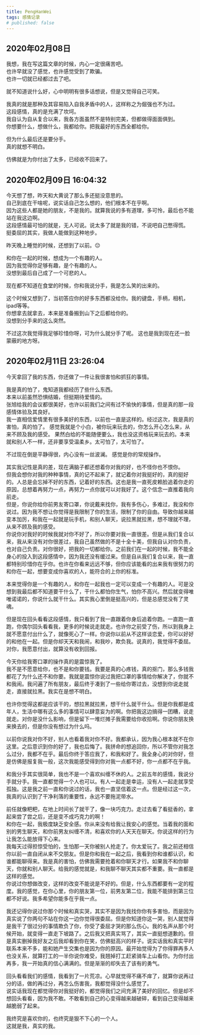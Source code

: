 ```yaml
---
title: PengHanWei
tags: 感情记录
# published: false
---
```


## 2020年02月08日 

我想，我在写这篇文章的时候，内心一定很痛苦吧。  
也许早就没了感觉，也许感觉受到了欺骗。  
也许一切就已经都过去了吧。

就不知道说什么好，心中明明有很多话想说，但是又觉得自己可笑。

我真的就是那种及其容易陷入自我矛盾中的人，这样称之为倔强也不为过。  
这段感情，真的是充满了坎坷。  
我自认为自从复合以来，我各方面虽然不是特别完美，但都做得面面俱到。  
你想要什么，想做什么，我都给你。把我最好的东西全都给你。  

但为什么最后还是要分手。  
真的就想不明白。

仿佛就是为你付出了太多，已经收不回来了。  

## 2020年02月09日 16:04:32
今天想了想，昨天和大黄说了那么多还挺没意思的。  
自己到底在干啥呢，说实话自己怎么想的，他们根本不在乎啊。  
因为这些人都是她的朋友，不是我的。就算我说的多有道理，多可怜，最后也不能站在我这边啊。  
这段感情最可怕的就是，无人可说。说太多了就是我的错，不说吧自己憋得慌。  
挺委屈的其实，我做人能做到这种地步。

昨天晚上睡觉的时候，还想到了以前。😔

和你在一起的时候，想成为一个有趣的人。  
因为我觉得你足够有趣，是个有趣的人。  
没想到最后自己成了一个可悲的人。

现在都不知道在食堂的时候，你和我说分手，我是怎么笑的出来的。

这个时候又想到了，当初答应你的好多东西都没给你。我的键盘，手柄，相机，ipad等等。  
你想拿去就拿去，本来是准备搬到山下之后都给你的。  
没想到分手来的这么突然。

不过这次我觉得我足够珍惜你呀，可为什么就分手了呢。
这也是我到现在还一脸蒙蔽的地方呀。

## 2020年02月11日 23:26:04
今天拿回了我的东西，你还做了一件让我很害怕和抓狂的事情。  

我是真的怕了，鬼知道我都经历了些什么东西。  
本来以前虽然恐惧结婚，但挺期待爱情的。  
张旭给我的会议都很美好，也许以前我们之间有过不愉快的事情，但是真的那一段感情体验及其良好。  
我一直相信爱情里有很多美好的东西，以前也一直是这样的。经过这次，我是真的害怕，真的怕了。
感觉我就是个小白，被你玩来玩去的，你怎么开心怎么来，从来不顾及我的感受。
果然白给的不能随便要么，我也没这资格玩来玩去的。本来就和别人不一样，还非要享受温柔乡。太可怕了，太可怕了。

不过现在倒是平静得很，内心没有一丝波澜。
感觉是你的常规操作。

其实我记性是真的差，现在满脑子都还想着你对我的好，也不怪你也不恨你。  
但我会想你对我的种种事情，真的记不起来了，就记着你对我挺好的，真的挺好的。人总是会忘掉不好的东西，记着好的东西。这也是我一直死皮赖脸追着你走的原因，总想着再努力一点，再努力一点你就可以对我好了。这个信念一直推着我向前走。  
但是，你说你给你前男友寄口罩，你说戴来找你，我有多伤心，多难过，我没和你说过。因为我不想让你觉得是我限制了你的生活，限制了你的自由。导致你越来越变本加厉，和我在一起就是玩手机，和别人聊天，说拉黑就拉黑，想不理就不理，从来不顾及我的感受。  
你说你对我好的时候我就对你不好了，所以你要对我一直很差。但是从我们复合以来，我从来没有对你很差过，我自己虽然做的不是十全十美，但我自认对你负责，也对自己负责。对你很好，把我的一切都给你。之前我们在一起的时候，我不能全身心的投入到这段感情中，因为我还没有缓过来。但是自从我们复合以来，我一直都特别珍惜你在乎你。也许在你看来远远不够，但你应该能看的出来我有很努力的和你在一起，想要变成你喜欢的人，能符合的上你的标准。  

本来觉得你是一个有趣的人，和你在一起我也一定可以变成一个有趣的人。可是没想到我最后都不知道要干什么了，干什么都怕你生气，怕你不高兴。然后就变得唯唯诺诺的，你说什么就干什么。其实我心里倒是挺高兴的，但是总感觉没有了灵魂。  

但是现在回头看看这段感情，我只看到了我一直跟着你身后追着你跑。一直跑一直跑，你偶尔回头看看我，更多的时候说走就走。也许你之前受了伤，所以到我身上就不愿意付出什么了，就像死心了一样。你说你以前从不这样谈恋爱，你可以好好的和他在一起。但是你却天天和我闹，和我吵，欺负我。说真的，我觉得不委屈。对你，我愿意付出，就算没有收到回报。  

今天你给我寄口罩的操作真的是震惊我了。  
我不是不愿意给你，也不是和你要钱。我要是真的心疼钱，真的抠门，那么多钱我都花了为什么还不和你要。我就是震惊你说过我把口罩的事情给你解决了，你就不和我闹。我问遍了所有朋友，最后终于凑到了一些给你寄过去，没想到你说走就走，直接就拉黑。我实在是想不明白。

也许你觉得这都是应该干的，想拉黑就拉黑，想干什么就干什么。但是你我都是成年人，生活中哪有这么多的事情可以肆意妄为的啊。你把我这边搞得一团糟，说走就走。对你是没什么影响，但是留下一堆烂摊子我需要给你收拾啊。你说你朋友换来换去的，但是你没有想过为什么吗。

以前你说我对你不好，别人也看着我对你不好。我都承认，因为我心根本就不在你这里。之后意识到你的好了，我也后悔了。我拼命的想追回你，所以不管你对我怎么过分，我都不在乎。最后你终于答应我了，和我和好了。我全身心的对你好，但是仿佛是报复我一般，这次我能感受得到你对我一点都不好，你一点都不在乎我。

和我分手其实很简单，我也不是一个喜欢纠缠不休的人。之前五年的感情，我说分手就分手。我一直都觉得一个人也可以。有人一起走是幸运，没有人一起走就享受孤独。这是我之前一直和你说过的话，我也一直坚信着这一点。但是经过这一次，我真的认识到了干净利落的重要性，永远不要拖泥带水。

前任就像粑粑，在地上时间长了就干了，像一块巧克力。走过去看了看挺香的，拿起来尝了尝之后，还是变不成巧克力的啊！  
和你在一起，我极度缺乏安全感。你从来没有给我让我安心的感觉。当着我的面和别的男生聊天，和你前男友纠缠不清，和喜欢你的人天天在聊天。你说这样的行为让我怎么能放得下心来。  
我每天过得担惊受怕的，生怕那一天你被别人抢走了。你太爱玩了。我之前还相信你以前一直自闭从来不交朋友。但是你和我在一起之后，我看到你和谁都认识，和谁都能聊得来。我是真的害怕，仿佛我需要抢着和你聊天才行。如果我不和你聊天，你就和别人聊天。给我的感觉就是，和我聊不聊天其实都不重要。我一直都是这样的感觉。  
你说过你想做改变，这样的改变不能说是不好的。但是，什么东西都要有一定的程度。我的感觉，在你心里，你的朋友第一位，前男友第二位，我能不能排到第三位都不好说。我多希望你能多在乎我一点。  

我还记得你说过你那个时候和真实哭，其实不是因为我找你你有多害怕，而是因为真实说了你两句不站在你这一边你觉得很委屈。但是你知道你这一哭，别人就觉得是我干了很过分的事情欺负了你，你受了委屈才哭的那么伤心。我的名声从那个时候开始，就变得一直走下坡路了。之后我又把真实骂了，其实一直挺想道歉的。但是真实删掉我好友之后我却看到你在笑，仿佛挺高兴的样子。说实话我和真实平时联系本来不多，能和她产生交集也是因为你的原因。最开始觉得为了你得罪再多人也没关系，就算打工的一半你说你难受，我翘掉打工赶紧骑车上山看你。为你付出再多，我一开始真的信心满满的。但是渐渐的却失去了该有的勇气。  

回头看看我们的感情，我看到了一片荒凉。心早就觉得不痛不痒了，就算你说再过分的话，做的再过分，再怎么伤害我，我都觉得没什么感觉了。  
说实话我现在都觉得你对我挺好的，都觉得我们之间充满了美好的回忆。但是却不想回头看看，因为我不敢。不敢看到自己的心变得越来越破碎，看到自己变得越来越脆弱了起来。

我终究是喜欢你的，也终究是狠不下心的一个人。  
这就是我，真实的我。
